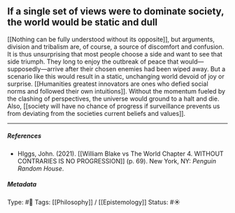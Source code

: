 ## If a single set of views were to dominate society, the world would be static and dull  # 

[[Nothing can be fully understood without its opposite]], but arguments, division and tribalism are, of course, a source of discomfort and confusion. It is thus unsurprising that most people choose a side and want to see that side triumph. They long to enjoy the outbreak of peace that would—supposedly—arrive after their chosen enemies had been wiped away. But a scenario like this would result in a static, unchanging world devoid of joy or surprise. [[Humanities greatest innovators are ones who defied social norms and followed their own intuitions]]. Without the momentum fueled by the clashing of perspectives, the universe would ground to a halt and die. Also, [[society will have no chance of progress if surveillance prevents us from deviating from the societies current beliefs and values]].

___

##### References

- HIggs, John. (2021). [[William Blake vs The World Chapter 4. WITHOUT CONTRARIES IS NO PROGRESSION]] (p. 69). New York, NY: _Penguin Random House_.

##### Metadata

Type: #🔴 
Tags: [[Philosophy]] / [[Epistemology]]
Status: #☀️ 